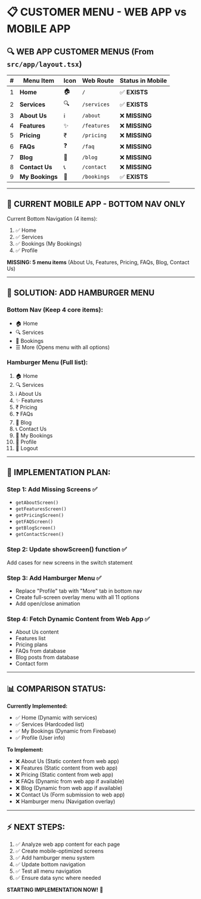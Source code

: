 # 📋 CUSTOMER MENU - WEB APP vs MOBILE APP

## 🔍 **WEB APP CUSTOMER MENUS** (From `src/app/layout.tsx`)

| # | Menu Item | Icon | Web Route | Status in Mobile |
|---|-----------|------|-----------|------------------|
| 1 | **Home** | 🏠 | `/` | ✅ **EXISTS** |
| 2 | **Services** | 🔍 | `/services` | ✅ **EXISTS** |
| 3 | **About Us** | ℹ️ | `/about` | ❌ **MISSING** |
| 4 | **Features** | ✨ | `/features` | ❌ **MISSING** |
| 5 | **Pricing** | ₹ | `/pricing` | ❌ **MISSING** |
| 6 | **FAQs** | ❓ | `/faq` | ❌ **MISSING** |
| 7 | **Blog** | 📰 | `/blog` | ❌ **MISSING** |
| 8 | **Contact Us** | 📞 | `/contact` | ❌ **MISSING** |
| 9 | **My Bookings** | 📅 | `/bookings` | ✅ **EXISTS** |

---

## 📱 **CURRENT MOBILE APP - BOTTOM NAV ONLY**

Current Bottom Navigation (4 items):
1. ✅ Home
2. ✅ Services  
3. ✅ Bookings (My Bookings)
4. ✅ Profile

**MISSING: 5 menu items** (About Us, Features, Pricing, FAQs, Blog, Contact Us)

---

## 🎯 **SOLUTION: ADD HAMBURGER MENU**

### **Bottom Nav (Keep 4 core items):**
- 🏠 Home
- 🔍 Services
- 📅 Bookings
- ☰ More (Opens menu with all options)

### **Hamburger Menu (Full list):**
1. 🏠 Home
2. 🔍 Services
3. ℹ️ About Us
4. ✨ Features
5. ₹ Pricing
6. ❓ FAQs
7. 📰 Blog
8. 📞 Contact Us
9. 📅 My Bookings
10. 👤 Profile
11. 🚪 Logout

---

## 🔧 **IMPLEMENTATION PLAN:**

### **Step 1: Add Missing Screens** ✅
- `getAboutScreen()`
- `getFeaturesScreen()`
- `getPricingScreen()`
- `getFAQScreen()`
- `getBlogScreen()`
- `getContactScreen()`

### **Step 2: Update showScreen() function** ✅
Add cases for new screens in the switch statement

### **Step 3: Add Hamburger Menu** ✅
- Replace "Profile" tab with "More" tab in bottom nav
- Create full-screen overlay menu with all 11 options
- Add open/close animation

### **Step 4: Fetch Dynamic Content from Web App** ✅
- About Us content
- Features list
- Pricing plans
- FAQs from database
- Blog posts from database
- Contact form

---

## 📊 **COMPARISON STATUS:**

**Currently Implemented:**
- ✅ Home (Dynamic with services)
- ✅ Services (Hardcoded list)
- ✅ My Bookings (Dynamic from Firebase)
- ✅ Profile (User info)

**To Implement:**
- ❌ About Us (Static content from web app)
- ❌ Features (Static content from web app)
- ❌ Pricing (Static content from web app)
- ❌ FAQs (Dynamic from web app if available)
- ❌ Blog (Dynamic from web app if available)
- ❌ Contact Us (Form submission to web app)
- ❌ Hamburger menu (Navigation overlay)

---

## ⚡ **NEXT STEPS:**

1. ✅ Analyze web app content for each page
2. ✅ Create mobile-optimized screens
3. ✅ Add hamburger menu system
4. ✅ Update bottom navigation
5. ✅ Test all menu navigation
6. ✅ Ensure data sync where needed

**STARTING IMPLEMENTATION NOW!** 🚀

